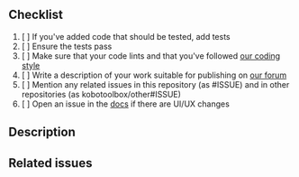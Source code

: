 ## Checklist

1. [ ] If you've added code that should be tested, add tests
3. [ ] Ensure the tests pass
4. [ ] Make sure that your code lints and that you've followed [our coding style](https://github.com/kobotoolbox/kpi/blob/master/CONTRIBUTING.md)
5. [ ] Write a description of your work suitable for publishing on [our forum](https://community.kobotoolbox.org/tag/release-notes)
6. [ ] Mention any related issues in this repository (as #ISSUE) and in other repositories (as kobotoolbox/other#ISSUE)
7. [ ] Open an issue in the [docs](https://github.com/kobotoolbox/docs/issues/new) if there are UI/UX changes

## Description

<!-- Describe your work here. If users will notice your changes, be sure to write in user-friendly language. -->

## Related issues

<!-- Fixes #ISSUE -->
<!-- Blocked by #ISSUE -->
<!-- Part of #ISSUE -->
